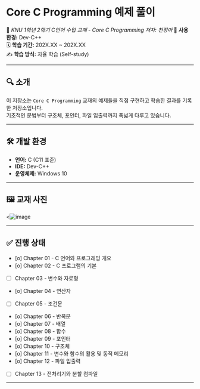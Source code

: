 # Core C Programming 예제 풀이

📘 *KNU 1학년 2학기 C언어 수업 교재 - Core C Programming 저자: 천정아* 
🔧 **사용 환경:** Dev-C++  
🗓️ **학습 기간:** 202X.XX ~ 202X.XX  
✍️ **학습 방식:** 자율 학습 (Self-study)


---


## 🔍 소개

이 저장소는 `Core C Programming` 교재의 예제들을 직접 구현하고 학습한 결과를 기록한 저장소입니다.  
기초적인 문법부터 구조체, 포인터, 파일 입출력까지 폭넓게 다루고 있습니다.


---


## 🛠️ 개발 환경

- **언어:** C (C11 표준)
- **IDE:** Dev-C++
- **운영체제:** Windows 10


---


## 🖼️ 교재 사진

<![image](https://github.com/user-attachments/assets/474af555-6208-48f3-b374-ef795c01da37)


---


## ✅ 진행 상태

- [o] Chapter 01 - C 언어와 프로그래밍 개요
- [o] Chapter 02 - C 프로그램의 기본
- [ ] Chapter 03 - 변수와 자료형
- [o] Chapter 04 - 연산자
- [ ] Chapter 05 - 조건문
- [o] Chapter 06 - 반복문
- [o] Chapter 07 - 배열
- [o] Chapter 08 - 함수
- [o] Chapter 09 - 포인터
- [o] Chapter 10 - 구조체
- [o] Chapter 11 - 변수와 함수의 활용 및 동적 메모리
- [o] Chapter 12 - 파일 입출력
- [ ] Chapter 13 - 전처리기와 분할 컴파일

---
